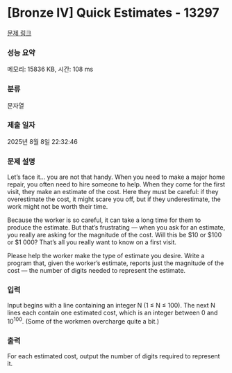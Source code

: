 # [Bronze IV] Quick Estimates - 13297 

[문제 링크](https://www.acmicpc.net/problem/13297) 

### 성능 요약

메모리: 15836 KB, 시간: 108 ms

### 분류

문자열

### 제출 일자

2025년 8월 8일 22:32:46

### 문제 설명

<p>Let’s face it... you are not that handy. When you need to make a major home repair, you often need to hire someone to help. When they come for the first visit, they make an estimate of the cost. Here they must be careful: if they overestimate the cost, it might scare you off, but if they underestimate, the work might not be worth their time.</p>

<p>Because the worker is so careful, it can take a long time for them to produce the estimate. But that’s frustrating — when you ask for an estimate, you really are asking for the magnitude of the cost. Will this be <span>$</span>10 or <span>$</span>100 or <span>$</span>1 000? That’s all you really want to know on a first visit.</p>

<p>Please help the worker make the type of estimate you desire. Write a program that, given the worker’s estimate, reports just the magnitude of the cost — the number of digits needed to represent the estimate.</p>

### 입력 

 <p>Input begins with a line containing an integer N (1 ≤ N ≤ 100). The next N lines each contain one estimated cost, which is an integer between 0 and 10<sup>100</sup>. (Some of the workmen overcharge quite a bit.)</p>

### 출력 

 <p>For each estimated cost, output the number of digits required to represent it.</p>


